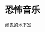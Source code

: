 # 恐怖音乐

[闹鬼的地下室](https://8.z.wiki/autoupload/20240215/xr7U.Claustrophobia_-_%E9%97%B9%E9%AC%BC%E7%9A%84%E5%9C%B0%E4%B8%8B%E5%AE%A4.mp3)
